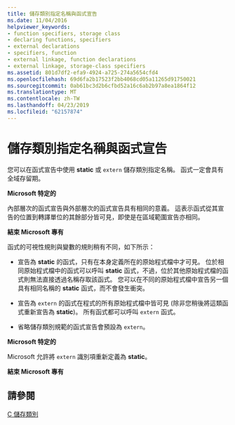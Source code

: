 ```yaml
---
title: 儲存類別指定名稱與函式宣告
ms.date: 11/04/2016
helpviewer_keywords:
- function specifiers, storage class
- declaring functions, specifiers
- external declarations
- specifiers, function
- external linkage, function declarations
- external linkage, storage-class specifiers
ms.assetid: 801d7df2-efa9-4924-a725-274a5654cfd4
ms.openlocfilehash: 69d6fa2b17523f2bb4068cd05a11265d91750021
ms.sourcegitcommit: 0ab61bc3d2b6cfbd52a16c6ab2b97a8ea1864f12
ms.translationtype: MT
ms.contentlocale: zh-TW
ms.lasthandoff: 04/23/2019
ms.locfileid: "62157874"
---
```

# <a name="storage-class-specifiers-with-function-declarations"></a>儲存類別指定名稱與函式宣告

您可以在函式宣告中使用 **static** 或 `extern` 儲存類別指定名稱。 函式一定會具有全域存留期。

**Microsoft 特定的**

內部層次的函式宣告與外部層次的函式宣告具有相同的意義。 這表示函式從其宣告的位置到轉譯單位的其餘部分皆可見，即使是在區域範圍宣告亦相同。

**結束 Microsoft 專有**

函式的可視性規則與變數的規則稍有不同，如下所示：

- 宣告為 **static** 的函式，只有在本身定義所在的原始程式檔中才可見。 位於相同原始程式檔中的函式可以呼叫 **static** 函式，不過，位於其他原始程式檔的函式則無法直接透過名稱存取該函式。 您可以在不同的原始程式檔中宣告另一個具有相同名稱的 **static** 函式，而不會發生衝突。

- 宣告為 `extern` 的函式在程式的所有原始程式檔中皆可見 (除非您稍後將這類函式重新宣告為 **static**)。 所有函式都可以呼叫 `extern` 函式。

- 省略儲存類別規範的函式宣告會預設為 `extern`。

**Microsoft 特定的**

Microsoft 允許將 `extern` 識別項重新定義為 **static**。

**結束 Microsoft 專有**

## <a name="see-also"></a>請參閱

[C 儲存類別](../c-language/c-storage-classes.md)

